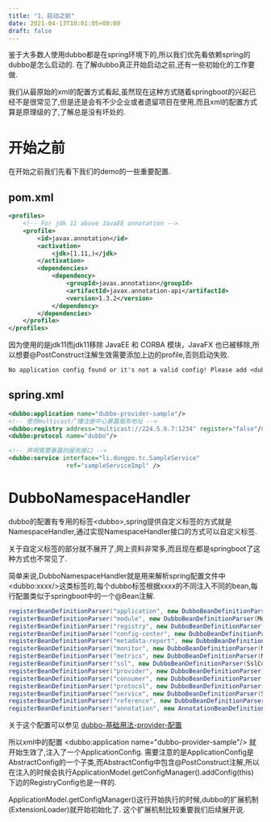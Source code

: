 ```yaml
---
title: "1、启动之前"
date: 2021-04-13T10:01:05+08:00
draft: false
---
```


鉴于大多数人使用dubbo都是在spring环境下的,所以我们优先看依赖spring的dubbo是怎么启动的.
在了解dubbo真正开始启动之前,还有一些初始化的工作要做.
<!--more-->

我们从最原始的xml的配置方式看起,虽然现在这种方式随着springboot的兴起已经不是很常见了,但是还是会有不少企业或者遗留项目在使用,而且xml的配置方式算是原理级的了,了解总是没有坏处的.

# 开始之前
在开始之前我们先看下我们的demo的一些重要配置.

## pom.xml
``` xml
<profiles>
    <!-- For jdk 11 above JavaEE annotation -->
    <profile>
        <id>javax.annotation</id>
        <activation>
            <jdk>[1.11,)</jdk>
        </activation>
        <dependencies>
            <dependency>
                <groupId>javax.annotation</groupId>
                <artifactId>javax.annotation-api</artifactId>
                <version>1.3.2</version>
            </dependency>
        </dependencies>
    </profile>
</profiles>
```
因为使用的是jdk11而jdk11移除 JavaEE 和 CORBA 模块，JavaFX 也已被移除,所以想要@PostConstruct注解生效需要添加上边的profile,否则启动失败.
``` txt
No application config found or it's not a valid config! Please add <dubbo:application name="..." /> to your spring config.
```

## spring.xml
``` xml
<dubbo:application name="dubbo-provider-sample"/>
<!-- 使用multicast广播注册中心暴露服务地址 -->
<dubbo:registry address="multicast://224.5.6.7:1234" register="false"/>
<dubbo:protocol name="dubbo"/>

<!-- 声明需要暴露的服务接口 -->
<dubbo:service interface="li.dongpo.tc.SampleService"
                ref="sampleServiceImpl" />
```

# DubboNamespaceHandler

dubbo的配置有专用的标签\<dubbo>,spring提供自定义标签的方式就是NamespaceHandler,通过实现NamespaceHandler接口的方式可以自定义标签.

关于自定义标签的部分就不展开了,网上资料非常多,而且现在都是springboot了这种方式也不常见了.

简单来说,DubboNamespaceHandler就是用来解析spring配置文件中\<dubbo:xxxx/>这类标签的,每个dubbo标签根据xxxx的不同注入不同的bean,每行配置类似于springboot中的一个@Bean注解.

``` java
registerBeanDefinitionParser("application", new DubboBeanDefinitionParser(ApplicationConfig.class, true));
registerBeanDefinitionParser("module", new DubboBeanDefinitionParser(ModuleConfig.class, true));
registerBeanDefinitionParser("registry", new DubboBeanDefinitionParser(RegistryConfig.class, true));
registerBeanDefinitionParser("config-center", new DubboBeanDefinitionParser(ConfigCenterBean.class, true));
registerBeanDefinitionParser("metadata-report", new DubboBeanDefinitionParser(MetadataReportConfig.class, true));
registerBeanDefinitionParser("monitor", new DubboBeanDefinitionParser(MonitorConfig.class, true));
registerBeanDefinitionParser("metrics", new DubboBeanDefinitionParser(MetricsConfig.class, true));
registerBeanDefinitionParser("ssl", new DubboBeanDefinitionParser(SslConfig.class, true));
registerBeanDefinitionParser("provider", new DubboBeanDefinitionParser(ProviderConfig.class, true));
registerBeanDefinitionParser("consumer", new DubboBeanDefinitionParser(ConsumerConfig.class, true));
registerBeanDefinitionParser("protocol", new DubboBeanDefinitionParser(ProtocolConfig.class, true));
registerBeanDefinitionParser("service", new DubboBeanDefinitionParser(ServiceBean.class, true));
registerBeanDefinitionParser("reference", new DubboBeanDefinitionParser(ReferenceBean.class, false));
registerBeanDefinitionParser("annotation", new AnnotationBeanDefinitionParser());
```

关于这个配置可以参见 <a href="https://dubbo.apache.org/zh/blog/2018/08/14/dubbo-%E5%9F%BA%E7%A1%80%E7%94%A8%E6%B3%95-provider-%E9%85%8D%E7%BD%AE/" target="_blank">dubbo-基础用法-provider-配置</a>



所以xml中的配置 <dubbo:application name="dubbo-provider-sample"/> 就开始生效了,注入了一个ApplicationConfig.
需要注意的是ApplicationConfig是AbstractConfig的一个子类,而AbstractConfig中包含@PostConstruct注解,所以在注入的时候会执行ApplicationModel.getConfigManager().addConfig(this)
下边的RegistryConfig也是一样的.

ApplicationModel.getConfigManager()这行开始执行的时候,dubbo的扩展机制(ExtensionLoader)就开始初始化了. 这个扩展机制比较重要我们后续展开说.












